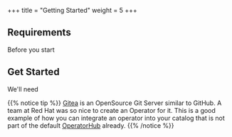+++
title = "Getting Started"
weight = 5
+++

## Requirements

Before you start 

## Get Started
We'll need 

{{% notice tip %}}
[Gitea](https://gitea.io/en-us/) is an OpenSource Git Server similar to GitHub.  A team at Red Hat was so nice to create an Operator for it. This is a good example of how you can integrate an operator into your catalog that is not part of the default [OperatorHub](https://operatorhub.io/) already.
{{% /notice %}}
